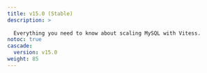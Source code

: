 ```yaml
---
title: v15.0 (Stable)
description: >
  
  Everything you need to know about scaling MySQL with Vitess.
notoc: true
cascade:
  version: v15.0
weight: 85
---
```

